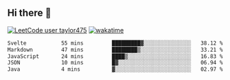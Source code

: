 ## Hi there 👋

[![LeetCode user taylor475](https://img.shields.io/badge/dynamic/json?style=for-the-badge&labelColor=black&color=%23ffa116&label=Solved&query=solvedOverTotal&url=https%3A%2F%2Fleetcode-badge.vercel.app%2Fapi%2Fusers%2Ftaylor475&logo=leetcode&logoColor=yellow)](https://leetcode.com/taylor475/)
[![wakatime](https://wakatime.com/badge/user/8c6aced9-f66a-452f-8802-5d7239ce5c50.svg)](https://wakatime.com/@8c6aced9-f66a-452f-8802-5d7239ce5c50)

<!--START_SECTION:waka-->

```txt
Svelte           55 mins         █████████▓░░░░░░░░░░░░░░░   38.12 %
Markdown         47 mins         ████████▒░░░░░░░░░░░░░░░░   33.21 %
JavaScript       24 mins         ████▒░░░░░░░░░░░░░░░░░░░░   16.83 %
JSON             10 mins         █▓░░░░░░░░░░░░░░░░░░░░░░░   06.94 %
Java             4 mins          ▓░░░░░░░░░░░░░░░░░░░░░░░░   02.97 %
```

<!--END_SECTION:waka-->

<!--
**taylor475/taylor475** is a _special_ repository because its `README.md` (this file) appears on your GitHub profile.
